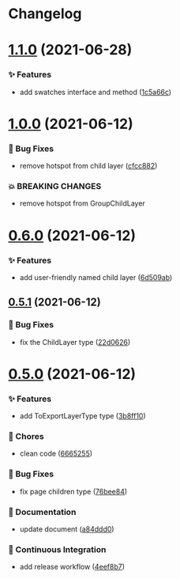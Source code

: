 # Changelog

# [1.1.0](https://github.com/sketch-community/sketch-types/compare/v1.0.0...v1.1.0) (2021-06-28)


### ✨ Features

* add swatches interface and method ([1c5a66c](https://github.com/sketch-community/sketch-types/commit/1c5a66c))

# [1.0.0](https://github.com/sketch-community/sketch-types/compare/v0.6.0...v1.0.0) (2021-06-12)


### 🐛 Bug Fixes

* remove hotspot from child layer ([cfcc882](https://github.com/sketch-community/sketch-types/commit/cfcc882))


### 💥 BREAKING CHANGES

* remove hotspot from GroupChildLayer

# [0.6.0](https://github.com/sketch-community/sketch-types/compare/v0.5.1...v0.6.0) (2021-06-12)


### ✨ Features

* add user-friendly named child layer ([6d509ab](https://github.com/sketch-community/sketch-types/commit/6d509ab))

## [0.5.1](https://github.com/sketch-community/sketch-types/compare/v0.5.0...v0.5.1) (2021-06-12)


### 🐛 Bug Fixes

* fix the ChildLayer type ([22d0626](https://github.com/sketch-community/sketch-types/commit/22d0626))

# [0.5.0](https://github.com/sketch-community/sketch-types/compare/v0.4.1...v0.5.0) (2021-06-12)


### ✨ Features

* add ToExportLayerType type ([3b8ff10](https://github.com/sketch-community/sketch-types/commit/3b8ff10))


### 🎫 Chores

* clean code ([6665255](https://github.com/sketch-community/sketch-types/commit/6665255))


### 🐛 Bug Fixes

* fix page children type ([76bee84](https://github.com/sketch-community/sketch-types/commit/76bee84))


### 📝 Documentation

* update document ([a84ddd0](https://github.com/sketch-community/sketch-types/commit/a84ddd0))


### 🔧 Continuous Integration

* add release workflow ([4eef8b7](https://github.com/sketch-community/sketch-types/commit/4eef8b7))
